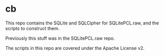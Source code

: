 # cb

This repo contains the SQLite and SQLCipher for SQLitePCL.raw, and the scripts to construct them.  

Previously this stuff was in the SQLitePCL.raw repo.

The scripts in this repo are covered under the Apache License v2.
